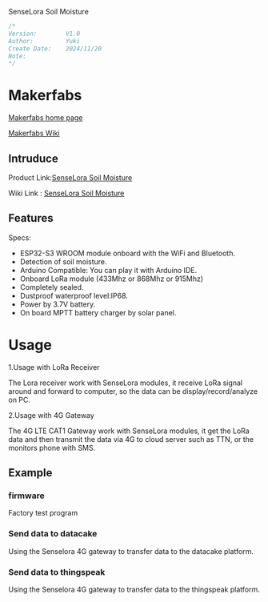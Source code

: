 SenseLora Soil Moisture
```c++
/*
Version:	    V1.0
Author:		    Yuki
Create Date:	2024/11/20
Note:
*/
```

# Makerfabs

[Makerfabs home page](https://www.makerfabs.com/)

[Makerfabs Wiki](https://wiki.makerfabs.com/)

## Intruduce

Product Link:[SenseLora Soil Moisture](https://www.makerfabs.com/catalogsearch/result/?q=Senselora)

Wiki Link : [SenseLora Soil Moisture](https://wiki.makerfabs.com/SenseLora_Soil_Moisture.html)


## Features

Specs:
- ESP32-S3 WROOM module onboard with the WiFi and Bluetooth.
- Detection of soil moisture.
- Arduino Compatible: You can play it with Arduino IDE.
- Onboard LoRa module (433Mhz or 868Mhz or 915Mhz)
- Completely sealed.
- Dustproof waterproof level:IP68.
- Power by 3.7V battery.
- On board MPTT battery charger by solar panel.


# Usage

1.Usage with LoRa Receiver

The Lora receiver work with SenseLora modules, it receive LoRa signal around and forward to computer, so the data can be display/record/analyze on PC.

2.Usage with 4G Gateway

The 4G LTE CAT1 Gateway work with SenseLora modules, it get the LoRa data and then transmit the data via 4G to cloud server such as TTN, or the monitors phone with SMS.  

## Example

### firmware

Factory test program

### Send data to datacake

Using the Senselora 4G gateway to transfer data to the datacake platform.

### Send data to thingspeak

Using the Senselora 4G gateway to transfer data to the thingspeak platform.